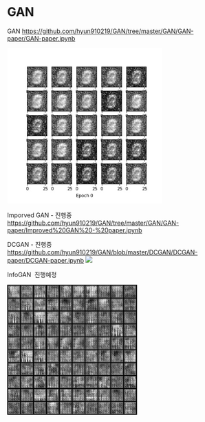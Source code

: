 # GAN
GAN
https://github.com/hyun910219/GAN/tree/master/GAN/GAN-paper/GAN-paper.ipynb

<img src="./GAN/GAN_results/generation_animation.gif">

Imporved GAN - 진행중
https://github.com/hyun910219/GAN/tree/master/GAN/GAN-paper/Improved%20GAN%20-%20paper.ipynb

DCGAN - 진행중
https://github.com/hyun910219/GAN/blob/master/DCGAN/DCGAN-paper/DCGAN-paper.ipynb
<img src="./DCGAN/DCGAN-pytorch/generation_animation.gif">

InfoGAN  진행예정

<img src="./InfoGAN/generation_animation.gif">
